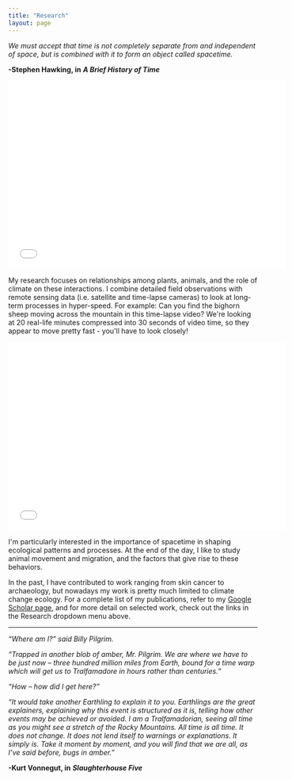 ```yaml
---
title: "Research"
layout: page
---
```

  
*We must accept that time is not completely separate from and independent of space, but is combined with it to form an object called spacetime.*  
  
**-Stephen Hawking, in** ***A Brief History of Time***

<iframe width="560" height="380" src="/mov/TentMotion.mp4" frameborder="0" allowfullscreen></iframe>

My research focuses on relationships among plants, animals, and the role of climate on these interactions. I combine detailed field observations with remote sensing data (i.e. satellite and time-lapse cameras) to look at long-term processes in hyper-speed. For example: Can you find the bighorn sheep moving across the mountain in this time-lapse video? We're looking at 20 real-life minutes compressed into 30 seconds of video time, so they appear to move pretty fast - you'll have to look closely!

<iframe width="560" height="380" src="/mov/BighornMvmt.mp4" frameborder="0" allowfullscreen></iframe>


I'm particularly interested in the importance of spacetime in shaping ecological patterns and processes. At the end of the day, I like to study animal movement and migration, and the factors that give rise to these behaviors.

In the past, I have contributed to work ranging from skin cancer to archaeology, but nowadays my work is pretty much limited to climate change ecology. For a complete list of my publications, refer to my [Google Scholar page](https://scholar.google.com/citations?hl=en&user=R2rrihIAAAAJ&view_op=list_works&sortby=pubdate), and for more detail on selected work, check out the links in the Research dropdown menu above.
  
***
  
*“Where am I?” said Billy Pilgrim.*  
  
*“Trapped in another blob of amber, Mr. Pilgrim. We are where we have to be just now – three hundred million miles from Earth, bound for a time warp which will get us to Tralfamadore in hours rather than centuries.”*  
  
*“How – how did I get here?”*  
  
*“It would take another Earthling to explain it to you. Earthlings are the great explainers, explaining why this event is structured as it is, telling how other events may be achieved or avoided. I am a Tralfamadorian, seeing all time as you might see a stretch of the Rocky Mountains. All time is all time. It does not change. It does not lend itself to warnings or explanations. It simply is. Take it moment by moment, and you will find that we are all, as I’ve said before, bugs in amber.”*  
  
**-Kurt Vonnegut, in** ***Slaughterhouse Five***
